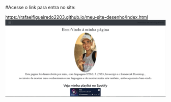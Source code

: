 #Acesse o link para entra no site:

https://rafaelfigueiredo2203.github.io/meu-site-desenho/Index.html
![alt text](img/page.jpg)
